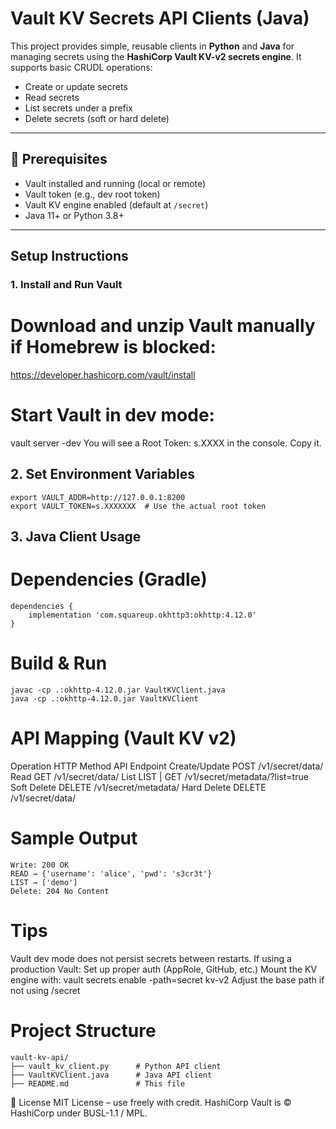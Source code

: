 # Vault KV Secrets API Clients (Java)

This project provides simple, reusable clients in **Python** and **Java** for managing secrets using the **HashiCorp Vault KV-v2 secrets engine**. It supports basic CRUDL operations:

- Create or update secrets
- Read secrets
- List secrets under a prefix
- Delete secrets (soft or hard delete)

---

## 🚀 Prerequisites

- Vault installed and running (local or remote)
- Vault token (e.g., dev root token)
- Vault KV engine enabled (default at `/secret`)
- Java 11+ or Python 3.8+

---

## Setup Instructions

### 1. Install and Run Vault

# Download and unzip Vault manually if Homebrew is blocked:
https://developer.hashicorp.com/vault/install

# Start Vault in dev mode:
vault server -dev
You will see a Root Token: s.XXXX in the console. Copy it.

## 2. Set Environment Variables
```
export VAULT_ADDR=http://127.0.0.1:8200
export VAULT_TOKEN=s.XXXXXXX  # Use the actual root token
```
## 3. Java Client Usage
# Dependencies (Gradle)
```
dependencies {
    implementation 'com.squareup.okhttp3:okhttp:4.12.0'
}
```
# Build & Run
```
javac -cp .:okhttp-4.12.0.jar VaultKVClient.java
java -cp .:okhttp-4.12.0.jar VaultKVClient
```

# API Mapping (Vault KV v2)
Operation	HTTP Method	API Endpoint
Create/Update	POST	/v1/secret/data/<path>
Read	GET	/v1/secret/data/<path>
List	LIST | GET	/v1/secret/metadata/<prefix>?list=true
Soft Delete	DELETE	/v1/secret/metadata/<path>
Hard Delete	DELETE	/v1/secret/data/<path>

# Sample Output
```
Write: 200 OK
READ → {'username': 'alice', 'pwd': 's3cr3t'}
LIST → ['demo']
Delete: 204 No Content
```
# Tips
Vault dev mode does not persist secrets between restarts.
If using a production Vault:
Set up proper auth (AppRole, GitHub, etc.)
Mount the KV engine with: vault secrets enable -path=secret kv-v2
Adjust the base path if not using /secret

# Project Structure
```
vault-kv-api/
├── vault_kv_client.py      # Python API client
├── VaultKVClient.java      # Java API client
├── README.md               # This file
```

📄 License
MIT License – use freely with credit.
HashiCorp Vault is © HashiCorp under BUSL-1.1 / MPL.

